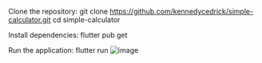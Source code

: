Clone the repository:
git clone https://github.com/kennedycedrick/simple-calculator.git
cd simple-calculator

Install dependencies:
flutter pub get

Run the application:
flutter run
![image](https://github.com/kennedycedrick/AssgMobile/assets/172505346/757ec1fa-43b9-4e47-aee8-0f1d06df6f53)
